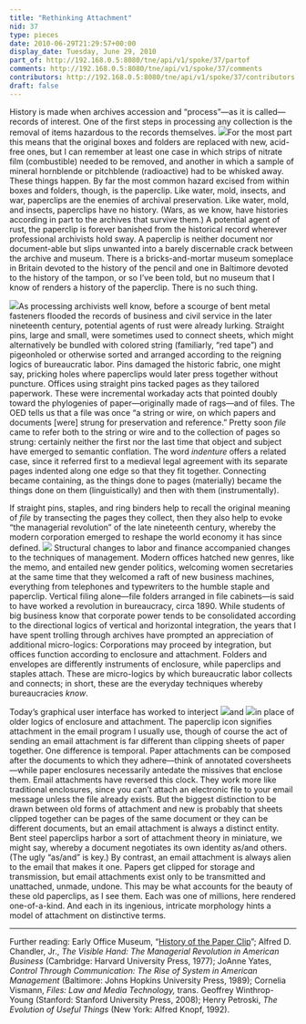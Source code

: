 ```yaml
---
title: "Rethinking Attachment"
nid: 37
type: pieces
date: 2010-06-29T21:29:57+00:00
display_date: Tuesday, June 29, 2010
part_of: http://192.168.0.5:8080/tne/api/v1/spoke/37/partof
comments: http://192.168.0.5:8080/tne/api/v1/spoke/37/comments
contributors: http://192.168.0.5:8080/tne/api/v1/spoke/37/contributors
draft: false
---
```


 History is made when archives accession and “process”—as it is called—records of interest. One of the first steps in processing any collection is the removal of items hazardous to the records themselves. [![](/tne/sites/mediacommons.futureofthebook.org.tne/files/images/gitelman1.jpg)](http://mediacommons.futureofthebook.org/tne/sites/mediacommons.futureofthebook.org.tne/files/images/gitelman1.jpg)For the most part this means that the original boxes and folders are replaced with new, acid-free ones, but I can remember at least one case in which strips of nitrate film (combustible) needed to be removed, and another in which a sample of mineral hornblende or pitchblende (radioactive) had to be whisked away. These things happen. By far the most common hazard excised from within boxes and folders, though, is the paperclip. Like water, mold, insects, and war, paperclips are the enemies of archival preservation. Like water, mold, and insects, paperclips have no history. (Wars, as we know, have histories according in part to the archives that survive them.) A potential agent of rust, the paperclip is forever banished from the historical record wherever professional archivists hold sway. A paperclip is neither document nor document-able but slips unwanted into a barely discernable crack between the archive and museum. There is a bricks-and-mortar museum someplace in Britain devoted to the history of the pencil and one in Baltimore devoted to the history of the tampon, or so I’ve been told, but no museum that I know of renders a history of the paperclip. There is no such thing.

[![](/tne/sites/mediacommons.futureofthebook.org.tne/files/images/gitelman3.preview.jpg)](http://mediacommons.futureofthebook.org/tne/sites/mediacommons.futureofthebook.org.tne/files/images/gitelman3.jpg)As processing archivists well know, before a scourge of bent metal fasteners flooded the records of business and civil service in the later nineteenth century, potential agents of rust were already lurking. Straight pins, large and small, were sometimes used to connect sheets, which might alternatively be bundled with colored string (familiarly, “red tape”) and pigeonholed or otherwise sorted and arranged according to the reigning logics of bureaucratic labor. Pins damaged the historic fabric, one might say, pricking holes where paperclips would later press together without puncture. Offices using straight pins tacked pages as they tailored paperwork. These were incremental workaday acts that pointed doubly toward the phylogenies of paper—originally made of rags—and of files. The OED tells us that a file was once “a string or wire, on which papers and documents \[were\] strung for preservation and reference.” Pretty soon *file* came to refer both to the string or wire and to the collection of pages so strung: certainly neither the first nor the last time that object and subject have emerged to semantic conflation. The word *indenture* offers a related case, since it referred first to a medieval legal agreement with its separate pages indented along one edge so that they fit together. Connecting became containing, as the things done to pages (materially) became the things done on them (linguistically) and then with them (instrumentally).

 If straight pins, staples, and ring binders help to recall the original meaning of *file* by transecting the pages they collect, then they also help to evoke “the managerial revolution” of the late nineteenth century, whereby the modern corporation emerged to reshape the world economy it has since defined. [![](/tne/sites/mediacommons.futureofthebook.org.tne/files/images/gitelman2.jpg)](http://mediacommons.futureofthebook.org/tne/sites/mediacommons.futureofthebook.org.tne/files/images/gitelman2.jpg) Structural changes to labor and finance accompanied changes to the techniques of management. Modern offices hatched new genres, like the memo, and entailed new gender politics, welcoming women secretaries at the same time that they welcomed a raft of new business machines, everything from telephones and typewriters to the humble staple and paperclip. Vertical filing alone—file folders arranged in file cabinets—is said to have worked a revolution in bureaucracy, circa 1890. While students of big business know that corporate power tends to be consolidated according to the directional logics of vertical and horizontal integration, the years that I have spent trolling through archives have prompted an appreciation of additional micro-logics: Corporations may proceed by integration, but offices function according to enclosure and attachment. Folders and envelopes are differently instruments of enclosure, while paperclips and staples attach. These are micro-logics by which bureaucratic labor collects and connects; in short, these are the everyday techniques whereby bureaucracies *know*.

 Today’s graphical user interface has worked to interject ![](/tne/sites/mediacommons.futureofthebook.org.tne/files/images/folder_icon.gif)and ![](/tne/sites/mediacommons.futureofthebook.org.tne/files/images/clip_icon.gif)in place of older logics of enclosure and attachment. The paperclip icon signifies attachment in the email program I usually use, though of course the act of sending an email attachment is far different than clipping sheets of paper together. One difference is temporal. Paper attachments can be composed after the documents to which they adhere—think of annotated coversheets—while paper enclosures necessarily antedate the missives that enclose them. Email attachments have reversed this clock. They work more like traditional enclosures, since you can’t attach an electronic file to your email message unless the file already exists. But the biggest distinction to be drawn between old forms of attachment and new is probably that sheets clipped together can be pages of the same document or they can be different documents, but an email attachment is always a distinct entity. Bent steel paperclips harbor a sort of attachment theory in miniature, we might say, whereby a document negotiates its own identity as/and others. (The ugly “as/and” is key.) By contrast, an email attachment is always alien to the email that makes it one. Papers get clipped for storage and transmission, but email attachments exist only to be transmitted and unattached, unmade, undone. This may be what accounts for the beauty of these old paperclips, as I see them. Each was one of millions, here rendered one-of-a-kind. And each in its ingenious, intricate morphology hints a model of attachment on distinctive terms.

---

<span class="caption">Further reading: Early Office Museum, “[History of the Paper Clip](http://www.officemuseum.com/paper_clips.htm)”; Alfred D. Chandler, Jr., *The Visible Hand: The Managerial Revolution in American Business* (Cambridge: Harvard University Press, 1977); JoAnne Yates, *Control Through Communication: The Rise of System in American Management* (Baltimore: Johns Hopkins University Press, 1989); Cornelia Vismann, *Files: Law and Media Technology,* trans. Geoffrey Winthrop-Young (Stanford: Stanford University Press, 2008); Henry Petroski, *The Evolution of Useful Things* (New York: Alfred Knopf, 1992).</span>
